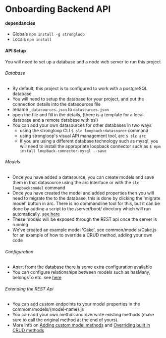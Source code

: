 # Onboarding Backend API

#### dependancies
 - Globals ``` npm install -g strongloop ```
 - Locals ``` npm install ```

#### API Setup

You will need to set up a database and a node web server to run this project

###### Database

- By default, this project is to configured to work with a postgreSQL database
- You will need to setup the database for your project, and put the connection details into the datasources file
- rename `_datasources.json` to `datasources.json`
- open the file and fill in the details, (there is a template for a local database and a remote database with ssl)
- You can add your own datasources for other databases in two ways
  - using the strongloop CLI ``` $ slc loopback:datasource ``` command
  - using strongloop's visual API management tool, arc ``` $ slc arc ```
  - If you are using a different database technology such as mysql, you will need to install the appropriate loopback connector such as ``` $ npm install loopback-connector-mysql --save ```
  
###### Models
  - Once you have added a datasource, you can create models and save them in that datasource using the arc interface or with the ``` slc loopback:model ``` command
  - Once you have created the model and added properties then you will need to migrate the to the database, this is done by clicking the 'migrate model' button in arc. There is no commandline tool for this, but it can be done by adding a script to the /server/boot/ directory which will run automatically. [see here](https://docs.strongloop.com/display/public/LB/Implementing+auto-migration) 
  - These models will be exposed through the REST api once the server is running
  - We've created an example model 'Cake', see common/models/Cake.js for an example of how to override a CRUD method, adding your own code

###### Configuration
 - Apart fromt the database there is some extra configuration available
 - You can configure relationships between models such as hasMany, belongsTo etc. see [here](https://docs.strongloop.com/display/public/LB/Creating+model+relations)
 
 ###### Extending the REST Api
 
 - You can add custom endpoints to your model properties in the commom/models/{model-name}.js
 - You can add your own methds and overwrite existing methods (make sure to call the original method at the end of yours).
 - More info on [Adding custom model methods](https://docs.strongloop.com/display/public/LB/Extend+your+API) and [Overriding built in CRUD methods](https://docs.strongloop.com/display/public/LB/Customizing+models#Customizingmodels-CustomizingamodelwithJavaScriptcode)
  
